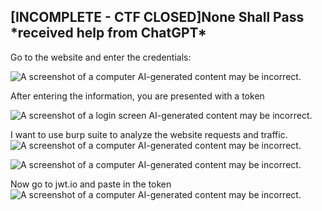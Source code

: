 ## [INCOMPLETE - CTF CLOSED]None Shall Pass \*received help from ChatGPT\*

Go to the website and enter the credentials:

![A screenshot of a computer AI-generated content may be
incorrect.](images/image1.png)

After entering the information, you are presented with a token

![A screenshot of a login screen AI-generated content may be
incorrect.](images/image2.png)

I want to use burp suite to analyze the website requests and traffic.
![A screenshot of a computer AI-generated content may be
incorrect.](images/image3.png)

![A screenshot of a computer AI-generated
content may be
incorrect.](images/image4.png)

Now go to jwt.io and paste in the token![A screenshot of a computer
AI-generated content may be
incorrect.](images/image5.png)


